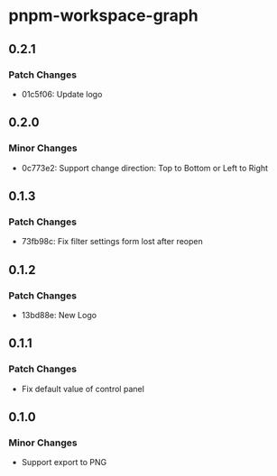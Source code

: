# pnpm-workspace-graph

## 0.2.1

### Patch Changes

- 01c5f06: Update logo

## 0.2.0

### Minor Changes

- 0c773e2: Support change direction: Top to Bottom or Left to Right

## 0.1.3

### Patch Changes

- 73fb98c: Fix filter settings form lost after reopen

## 0.1.2

### Patch Changes

- 13bd88e: New Logo

## 0.1.1

### Patch Changes

- Fix default value of control panel

## 0.1.0

### Minor Changes

- Support export to PNG
